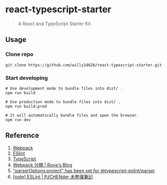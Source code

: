 # react-typescript-starter

> A React and TypeScript Starter Kit.

## Usage

### Clone repo

```shell
git clone https://github.com/willy14620/react-typescript-starter.git
```

### Start developing

```shell
# Use development mode to bundle files into dist/ .
npm run build

# Use production mode to bundle files into dist/ .
npm run build:prod

# It will automatically bundle files and open the browser.
npm run dev
```

## Reference

1. [Webpack](https://webpack.js.org/)
2. [ESlint](https://eslint.org/)
3. [TypeScript](https://www.typescriptlang.org/)
4. [Webpack 分類 | Roya's Blog](https://awdr74100.github.io/categories/Webpack/)
5. ["parserOptions.project" has been set for @typescript-eslint/parser](https://stackoverflow.com/questions/58510287/parseroptions-project-has-been-set-for-typescript-eslint-parser)
6. [[note] ESLint | PJCHENder 未整理筆記](https://pjchender.dev/webdev/note-eslint/#typescript)
